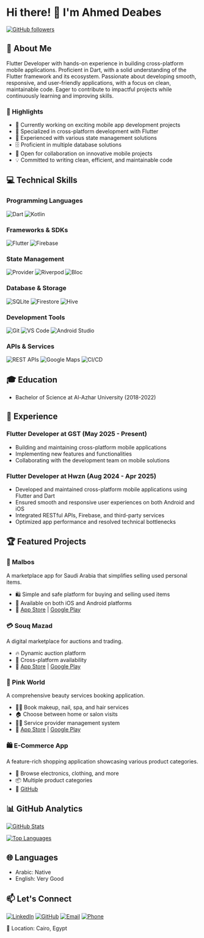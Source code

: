 # Hi there! 👋 I'm Ahmed Deabes

[![GitHub followers](https://img.shields.io/github/followers/AhmedDeabes?label=Follow&style=social)](https://github.com/AhmedDeabes)

## 🚀 About Me
Flutter Developer with hands-on experience in building cross-platform mobile applications. Proficient in Dart, with a solid understanding of the Flutter framework and its ecosystem. Passionate about developing smooth, responsive, and user-friendly applications, with a focus on clean, maintainable code. Eager to contribute to impactful projects while continuously learning and improving skills.

### 🌟 Highlights
- 🎯 Currently working on exciting mobile app development projects
- 📱 Specialized in cross-platform development with Flutter
- 🔄 Experienced with various state management solutions
- 🗄️ Proficient in multiple database solutions
- 🤝 Open for collaboration on innovative mobile projects
- 💡 Committed to writing clean, efficient, and maintainable code

## 💻 Technical Skills

### Programming Languages
![Dart](https://img.shields.io/badge/-Dart-0175C2?style=flat-square&logo=dart&logoColor=white)
![Kotlin](https://img.shields.io/badge/-Kotlin-7F52FF?style=flat-square&logo=kotlin&logoColor=white)

### Frameworks & SDKs
![Flutter](https://img.shields.io/badge/-Flutter-02569B?style=flat-square&logo=flutter&logoColor=white)
![Firebase](https://img.shields.io/badge/-Firebase-FFCA28?style=flat-square&logo=firebase&logoColor=black)

### State Management
![Provider](https://img.shields.io/badge/-Provider-02569B?style=flat-square&logo=flutter&logoColor=white)
![Riverpod](https://img.shields.io/badge/-Riverpod-02569B?style=flat-square&logo=flutter&logoColor=white)
![Bloc](https://img.shields.io/badge/-Bloc-02569B?style=flat-square&logo=flutter&logoColor=white)

### Database & Storage
![SQLite](https://img.shields.io/badge/-SQLite-003B57?style=flat-square&logo=sqlite&logoColor=white)
![Firestore](https://img.shields.io/badge/-Firestore-FFCA28?style=flat-square&logo=firebase&logoColor=black)
![Hive](https://img.shields.io/badge/-Hive-02569B?style=flat-square&logo=flutter&logoColor=white)

### Development Tools
![Git](https://img.shields.io/badge/-Git-F05032?style=flat-square&logo=git&logoColor=white)
![VS Code](https://img.shields.io/badge/-VS%20Code-007ACC?style=flat-square&logo=visual-studio-code)
![Android Studio](https://img.shields.io/badge/-Android%20Studio-3DDC84?style=flat-square&logo=android-studio&logoColor=white)

### APIs & Services
![REST APIs](https://img.shields.io/badge/-REST%20APIs-009688?style=flat-square&logo=api&logoColor=white)
![Google Maps](https://img.shields.io/badge/-Google%20Maps-4285F4?style=flat-square&logo=google-maps&logoColor=white)
![CI/CD](https://img.shields.io/badge/-CI%2FCD-2088FF?style=flat-square&logo=github-actions&logoColor=white)

## 🎓 Education
- Bachelor of Science at Al-Azhar University (2018-2022)

## 💼 Experience

### Flutter Developer at GST (May 2025 - Present)
- Building and maintaining cross-platform mobile applications
- Implementing new features and functionalities
- Collaborating with the development team on mobile solutions

### Flutter Developer at Hwzn (Aug 2024 - Apr 2025)
- Developed and maintained cross-platform mobile applications using Flutter and Dart
- Ensured smooth and responsive user experiences on both Android and iOS
- Integrated RESTful APIs, Firebase, and third-party services
- Optimized app performance and resolved technical bottlenecks

## 🏆 Featured Projects

### 📱 Malbos
A marketplace app for Saudi Arabia that simplifies selling used personal items.
- 🛍️ Simple and safe platform for buying and selling used items
- 🌟 Available on both iOS and Android platforms
- 🔗 [App Store](https://apps.apple.com/eg/app/malbos/id6736588728) | [Google Play](https://play.google.com/store/apps/details?id=com.hwzn.malboos)

### 💳 Souq Mazad
A digital marketplace for auctions and trading.
- 🔥 Dynamic auction platform
- 🌟 Cross-platform availability
- 🔗 [App Store](https://apps.apple.com/eg/app/souq-mazad/id1644750171) | [Google Play](https://play.google.com/store/apps/details?id=com.engazTech.mazad)

### 💅 Pink World
A comprehensive beauty services booking application.
- 💆‍♀️ Book makeup, nail, spa, and hair services
- 🏠 Choose between home or salon visits
- 👩‍💼 Service provider management system
- 🔗 [App Store](https://apps.apple.com/eg/app/pink-world/id6503658501) | [Google Play](https://play.google.com/store/apps/details?id=com.hwzn.pinkworld)

### 🛍️ E-Commerce App
A feature-rich shopping application showcasing various product categories.
- 🛒 Browse electronics, clothing, and more
- 📦 Multiple product categories
- 🔗 [GitHub](https://github.com/deabes199/shop_app)

## 📊 GitHub Analytics

[![GitHub Stats](https://github-readme-stats.vercel.app/api?username=deabes199&show_icons=true&theme=radical)](https://github.com/deabes199)

[![Top Languages](https://github-readme-stats.vercel.app/api/top-langs/?username=deabes199&layout=compact&theme=radical)](https://github.com/deabes199)

## 🌐 Languages
- Arabic: Native
- English: Very Good

## 📫 Let's Connect
[![LinkedIn](https://img.shields.io/badge/-LinkedIn-0077B5?style=flat-square&logo=LinkedIn&logoColor=white)](https://www.linkedin.com/in/ahmed-deabes)
[![GitHub](https://img.shields.io/badge/-GitHub-181717?style=flat-square&logo=github)](https://github.com/deabes199)
[![Email](https://img.shields.io/badge/-Email-D14836?style=flat-square&logo=gmail&logoColor=white)](mailto:ahmed.deabes199@gmail.com)
[![Phone](https://img.shields.io/badge/-Phone-00C300?style=flat-square&logo=whatsapp&logoColor=white)](tel:+201012124793)

📍 Location: Cairo, Egypt
